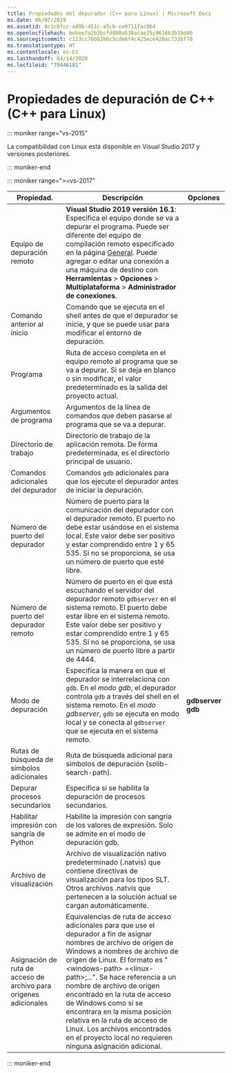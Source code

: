 ```yaml
---
title: Propiedades del depurador (C++ para Linux) | Microsoft Docs
ms.date: 06/07/2019
ms.assetid: 0c1c0fcc-a49b-451c-a5cb-ce9711fac064
ms.openlocfilehash: bebee7a2b3bcfd880a538acae35c9616b3b1bd46
ms.sourcegitcommit: c123cc76bb2b6c5cde6f4c425ece420ac733bf70
ms.translationtype: HT
ms.contentlocale: es-ES
ms.lasthandoff: 04/14/2020
ms.locfileid: "79446181"
---
```

# <a name="c-debugging-properties-linux-c"></a>Propiedades de depuración de C++ (C++ para Linux)

::: moniker range="vs-2015"

La compatibilidad con Linux está disponible en Visual Studio 2017 y versiones posteriores.

::: moniker-end

::: moniker range=">=vs-2017"

| Propiedad. | Descripción | Opciones |
|--|--|--|
| Equipo de depuración remoto | **Visual Studio 2019 versión 16.1**: Especifica el equipo donde se va a depurar el programa. Puede ser diferente del equipo de compilación remoto especificado en la página [General](general-linux.md). Puede agregar o editar una conexión a una máquina de destino con **Herramientas** > **Opciones** > **Multiplataforma** > **Administrador de conexiones**. |
| Comando anterior al inicio | Comando que se ejecuta en el shell antes de que el depurador se inicie, y que se puede usar para modificar el entorno de depuración. |
| Programa | Ruta de acceso completa en el equipo remoto al programa que se va a depurar. Si se deja en blanco o sin modificar, el valor predeterminado es la salida del proyecto actual. |
| Argumentos de programa | Argumentos de la línea de comandos que deben pasarse al programa que se va a depurar. |
| Directorio de trabajo | Directorio de trabajo de la aplicación remota. De forma predeterminada, es el directorio principal de usuario. |
| Comandos adicionales del depurador | Comandos `gdb` adicionales para que los ejecute el depurador antes de iniciar la depuración. |
| Número de puerto del depurador | Número de puerto para la comunicación del depurador con el depurador remoto. El puerto no debe estar usándose en el sistema local. Este valor debe ser positivo y estar comprendido entre 1 y 65 535. Si no se proporciona, se usa un número de puerto que esté libre. |
| Número de puerto del depurador remoto | Número de puerto en el que está escuchando el servidor del depurador remoto `gdbserver` en el sistema remoto. El puerto debe estar libre en el sistema remoto. Este valor debe ser positivo y estar comprendido entre 1 y 65 535. Si no se proporciona, se usa un número de puerto libre a partir de 4444. |
| Modo de depuración | Especifica la manera en que el depurador se interrelaciona con `gdb`. En el *modo gdb*, el depurador controla `gdb` a través del shell en el sistema remoto. En el *modo gdbserver*, `gdb` se ejecuta en modo local y se conecta al `gdbserver` que se ejecuta en el sistema remoto. | **gdbserver**<br/>**gdb** |
| Rutas de búsqueda de símbolos adicionales | Ruta de búsqueda adicional para símbolos de depuración (solib-search-path). |
| Depurar procesos secundarios | Especifica si se habilita la depuración de procesos secundarios. |
| Habilitar impresión con sangría de Python | Habilite la impresión con sangría de los valores de expresión. Solo se admite en el modo de depuración gdb. |
| Archivo de visualización | Archivo de visualización nativo predeterminado (.natvis) que contiene directivas de visualización para los tipos SLT. Otros archivos .natvis que pertenecen a la solución actual se cargan automáticamente. |
| Asignación de ruta de acceso de archivo para orígenes adicionales | Equivalencias de ruta de acceso adicionales para que use el depurador a fin de asignar nombres de archivo de origen de Windows a nombres de archivo de origen de Linux. El formato es "\<windows-path> =\<linux-path>;...". Se hace referencia a un nombre de archivo de origen encontrado en la ruta de acceso de Windows como si se encontrara en la misma posición relativa en la ruta de acceso de Linux. Los archivos encontrados en el proyecto local no requieren ninguna asignación adicional. |

::: moniker-end
